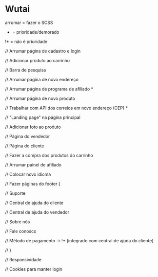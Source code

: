 # Wutai

arrumar = fazer o SCSS

* = prioridade/demorado

!* = não é prioridade

// Arrumar página de cadastro e login

// Adicionar produto ao carrinho

// Barra de pesquisa

// Arrumar página de novo endereço

// Arrumar página de programa de afiliado *

// Arrumar página de novo produto

// Trabalhar com API dos correios em novo endereço (CEP) * 

// "Landing page" na página principal

// Adicionar foto ao produto

// Página do vendedor

// Página do cliente

// Fazer a compra dos produtos do carrinho

// Arrumar painel de afiliado

// Colocar novo idioma

// Fazer páginas do footer {

  // Suporte

  // Central de ajuda do cliente

  // Central de ajuda do vendedor

  // Sobre nós

  // Fale conosco

  // Método de pagamento -> !* (integrado com central de ajuda do cliente)

  // 
}

// Responsividade

// Cookies para manter login

